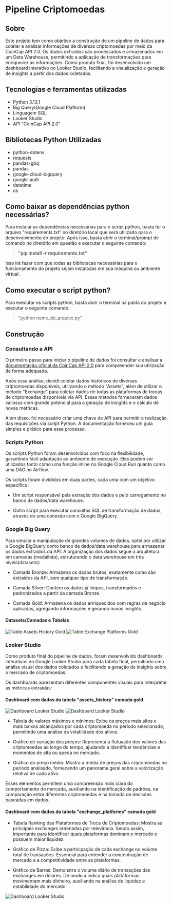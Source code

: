 # Pipeline Criptomoedas
## Sobre
Este projeto tem como objetivo a construção de um pipeline de dados para coletar e analisar informações de diversas criptomoedas por meio da CoinCap API 2.0. Os dados extraídos são processados e armazenados em um Data Warehouse, permitindo a aplicação de transformações para enriquecer as informações. Como produto final, foi desenvolvido um dashboard interativo no Looker Studio, facilitando a visualização e geração de insights a partir dos dados coletados.

## Tecnologias e ferramentas utilizadas
- Python 3.13.1
- Big Query(Google Cloud Platform)
- Linguagem SQL
- Looker Studio
- API "CoinCap API 2.0" 

## Bibliotecas Python Utilizadas
- python-dotenv
- requests
- pandas-gbq
- pandas
- google-cloud-bigquery
- google-auth
- datetime
- os

## Como baixar as dependências python necessárias? 
Para instalar as dependências necessárias para o script python, basta ter o arquivo "requirements.txt" no diretório local que será utilizado para o desenvolvimento do projeto. Após isso, basta abrir o terminal/prompt de comando no diretório em questão e executar o seguinte comando: 

> <strong>"pip install -r requirements.txt"</strong>

Isso irá fazer com que todas as bibliotecas necessárias para o funcionamento do projeto sejam instaladas em sua máquina ou ambiente virtual.

## Como executar o script python? 
Para executar os scripts python, basta abrir o terminal na pasta do projeto e executar o seguinte comando: 

>"python nome_do_arquivo.py"

## Construção 
### Consultando a API
O primeiro passo para iniciar o pipeline de dados foi consultar e analisar a <a href="https://docs.coincap.io/#ee30bea9-bb6b-469d-958a-d3e35d442d7a" target="_blank">documentação oficial da CoinCap API 2.0</a> para compreender sua utilização de forma adequada.

Após essa análise, decidi coletar dados históricos de diversas criptomoedas disponíveis, utilizando o método "Assets", além de utilizar o método "Exchange" para coletar dados de todas as plataformas de trocas de criptomoedas disponíveis via API. Esses métodos forneceram dados valiosos com grande potencial para a geração de insights e o cálculo de novas métricas.

Além disso, foi necessário criar uma chave de API para permitir a realização das requisições via script Python. A documentação forneceu um guia simples e prático para esse processo.

### Scripts Python
Os scripts Python foram desenvolvidos com foco na flexibilidade, garantindo fácil adaptação ao ambiente de execução. Eles podem ser utilizados tanto como uma função inline no Google Cloud Run quanto como uma DAG no Airflow.

Os scripts foram divididos em duas partes, cada uma com um objetivo específico:

- Um script responsável pela extração dos dados e pelo carregamento no banco de dados/data warehouse.

- Outro script para executar consultas SQL de transformação de dados, através de uma conexão com o Google BigQuery.


### Google Big Query 
Para simular a manipulação de grandes volumes de dados, optei por utilizar o Google BigQuery como banco de dados/data warehouse para armazenar os dados extraídos da API. A organização dos dados segue a arquitetura em camadas (medalhão), estruturando o data warehouse em três níveis(datasets):

- Camada Bronze: Armazena os dados brutos, exatamente como são extraídos da API, sem qualquer tipo de transformação.

- Camada Silver: Contém os dados já limpos, transformados e padronizados a partir da camada Bronze.

- Camada Gold: Armazena os dados enriquecidos com regras de negócio aplicadas, agregando informações e gerando novos insights.

#### Datasets/Camadas e Tabelas
![Table Assets History Gold](images/table_assets_history_gold.png)
![Table Exchange Platforms Gold](images/table_exchange_platforms_gold.png)

### Looker Studio 
Como produto final do pipeline de dados, foram desenvolvido dashboards interativos no Google Looker Studio para cada tabela final, permitindo uma análise visual dos dados coletados e facilitando a geração de insights sobre o mercado de criptomoedas.

Os dashboards apresentam diferentes componentes visuais para interpretar as métricas extraídas:

#### Dashboard com dados da tabela "assets_history" camada gold
![Dashboard Looker Studio](images/dashboard_looker_studio.png)
![Dashboard Looker Studio](images/dashboard_looker_studio_filter.png)


- Tabela de valores máximos e mínimos: Exibe os preços mais altos e mais baixos alcançados por cada criptomoeda no período selecionado, permitindo uma análise da volatilidade dos ativos.

- Gráfico de variação dos preços: Representa a flutuação dos valores das criptomoedas ao longo do tempo, ajudando a identificar tendências e momentos de alta ou queda no mercado.

- Gráfico do preço médio: Mostra a média de preços das criptomoedas no período analisado, fornecendo um panorama geral sobre a valorização relativa de cada ativo.

Esses elementos permitem uma compreensão mais clara do comportamento do mercado, auxiliando na identificação de padrões, na comparação entre diferentes criptomoedas e na tomada de decisões baseadas em dados.


#### Dashboard com dados da tabela "exchange_platforms" camada gold

- Tabela Ranking das Plataformas de Troca de Criptomoedas: Mostra as principais exchanges ordenadas por relevância. Sendo assim, importante para identificar quais plataformas dominam o mercado e possuem maior liquidez.

- Gráfico de Pizza: Exibe a participação de cada exchange no volume total de transações. Essencial para entender a concentração de mercado e a competitividade entre as plataformas.

- Gráfico de Barras: Demonstra o volume diário de transações das exchanges em dólares. De modo a indica quais plataformas movimentam mais dinheiro, auxiliando na análise de liquidez e estabilidade do mercado.

![Dashboard Looker Studio](images/dashboar_looker_studio_exchange_platforms.png)
